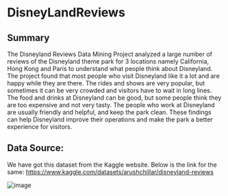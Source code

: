 # DisneyLandReviews

## Summary
The Disneyland Reviews Data Mining Project analyzed a large number of reviews of the Disneyland theme park for 3 locations namely California, Hong Kong and Paris to understand what people think about Disneyland. The project found that most people who visit Disneyland like it a lot and are happy while they are there. The rides and shows are very popular, but sometimes it can be very crowded and visitors have to wait in long lines. The food and drinks at Disneyland can be good, but some people think they are too expensive and not very tasty. The people who work at Disneyland are usually friendly and helpful, and keep the park clean. These findings can help Disneyland improve their operations and make the park a better experience for visitors.


## Data Source:
We have got this dataset from the Kaggle website. Below is the link for the same:
https://www.kaggle.com/datasets/arushchillar/disneyland-reviews


![image](https://github.com/user-attachments/assets/fb837d98-9fd1-4260-b7cc-7e5712a3ff2e)
